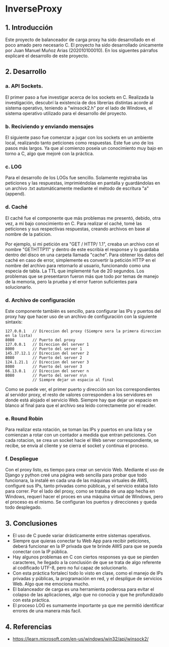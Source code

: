 # InverseProxy

## 1. Introducción

Este proyecto de balanceador de carga proxy ha sido desarrollado en el poco amado pero necesario C. El proyecto ha sido desarrollado únicamente por Juan Manuel Muñoz Arias (202010100010). En los siguentes párrafos explicaré el desarrollo de este proyecto.

## 2. Desarrollo

### a. API Sockets.

El primer paso a fue investigar acerca de los sockets en C. Realizada la investigación, descubrí la existencia de dos librerías distintas acorde al sistema operativo, teniendo a "winsock2.h" por el lado de Windows, el sistema operativo utilizado para el desarrollo del proyecto.

### b. Reciviendo y enviando mensajes

El siguiente paso fue comenzar a jugar con los sockets en un ambiente local, realizando tanto peticiones como respuestas. Este fue uno de los pasos más largos. Ya que al comienzo poseía un conocimiento muy bajo en torno a C, algo que mejoré con la práctica.

### c. LOG

Para el desarrollo de los LOGs fue sencillo. Solamente registraba las peticiones y las respuestas, imprimiéndolas en pantalla y guardándolas en un archivo .txt automáticamente mediante el método de escritura "a" (append).

### d. Caché

El caché fue el componente que más problemas me presentó, debido, otra vez, a mi bajo conocimiento en C. Para realizar el caché, tomé las peticiones y sus respectivas respuestas, creando archivos en base al nombre de la paticion. 

Por ejemplo, si mi petición era "GET / HTTP/ 1.1", creaba un archivo con el nombre "GETHTTP11" y dentro de este escribía el response y lo guardaba dentro del disco en una carpeta llamada "cache". Para obtener los datos del caché en caso de error, simplemente es convertir la petición HTTP en el nombre del archivo para retornarlo al usuario, funcionando como una especia de tabla. La TTL que implementé fue de 20 segundos. Los problemas que se presentaron fueron más que todo por temas de manejo de la memoria, pero la prueba y el error fueron suficientes para solucionarlo.

### d. Archivo de configuración

Este componente también es sencillo, para configurar las IPs y puertos del proxy hay que hacer uso de un archivo de configuración con la siguiente sintaxis:

```
127.0.0.1   // Direccion del proxy (Siempre sera la primera direccion en la lista)
8080        // Puerto del proxy
127.0.0.1   // Direccion del server 1
8000        // Puerto del server 1
145.37.12.1 // Direccion del server 2
8080        // Puerto del server 2
124.1.21.1  // Direccion del server 3
8080        // Puerto del server 3
66.13.0.1   // Direccion del server n
8080        // Puerto del server n\n
            // Siempre dejar un espacio al final
```


            
Como se puede ver, el primer puerto y dirección son los correspondientes al servidor proxy, el resto de valores corresponden a los servidores en donde está alojado el servicio Web. Siempre hay que dejar un espacio en blanco al final para que el archivo sea leido correctamente por el reader.

### e. Round Robin

Para realizar esta rotación, se toman las IPs y puertos en una lista y se comienzan a rotar con un contador a medida que entran peticiones. Con cada rotacion, se crea un socket hacie el Web server correspondiente, se recibe, se envía al cliente y se cierra el socket y continua el proceso.

### f. Despliegue

Con el proxy listo, es tiempo para crear un servicio Web. Mediante el uso de Django y python creé una página web sencilla para probar que todo funcionara, la instalé en cada una de las máquinas virtuales de AWS, configuré sus IPs, tanto privadas como públicas, y el servicio estaba listo para correr. Por el lado del proxy, como se trataba de una app hecha en Windows, requerí hacer el proces en una máquina virtual de Windows, pero el proceso es el mismo. Se configuran los puertos y direcciones y queda todo desplegado.

## 3. Conclusiones

- El uso de C puede variar drásticamente entre sistemas operativos.
- Siempre que quieras conectar tu Web App para recibir peticiones, deberá funcionar en la IP privada que te brinde AWS para que se pueda conectar con la IP pública. 
- Hay algunos problemas en C con ciertos responses ya que se pierden caracteres, he llegado a la conclusión de que se trata de algo referente al codificado UTF-8, pero no fuí capaz de solucionarlo.
- Con esta práctica fortalecí todo lo visto en clase, como el manejo de IPs privadas y públicas, la programación en red, y el despligue de servicios Web. Algo que me emociona mucho.  
- El balanceador de carga es una herramienta poderosa para evitar el colapso de las aplicaciones, algo que no conocía y que he profundizado con esta práctica.
- El proceso LOG es sumamente importante ya que me permitió identificar errores de una manera más facil.

## 4. Referencias

- https://learn.microsoft.com/en-us/windows/win32/api/winsock2/
